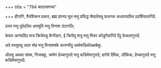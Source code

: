 +++
title = "794 बादरायणय्य"

+++
हीगागि, वैयशिकन प्रकार, ब्रह्म ज्ञानद मूल मत्तु प्रसिद्ध श्रेष्ठतॆयन्नु फलगळ अध्यायदल्लि प्रदर्शिसलागिदॆ.

उत्तर मत्तु पूर्वदल्लि अपश्रुति मत्तु विनाश उंटागलि;

केवल आनंददिंद मात्र क्रियॆयन्नु कैगॊंडाग, ई क्रियॆयु शत्रु मत्तु मित्रर कॊडुगॆयागिदॆ ऎंदु केळलागुत्तदॆ.

अदे वस्तुवन्नु अदर मोह मत्तु विनाशक्कॆ कारणवॆंदु अर्थमाडिकॊळ्ळबेकु.

ऒलवु अथवा संयम, निजक्कू, क्रमेण हॆच्चागुत्तदॆ मत्तु कडिमॆयागुत्तदॆ; हागॆये दैविक, लौकिक, हॆच्चागुत्तदॆ मत्तु कडिमॆयागुत्तदॆ.

